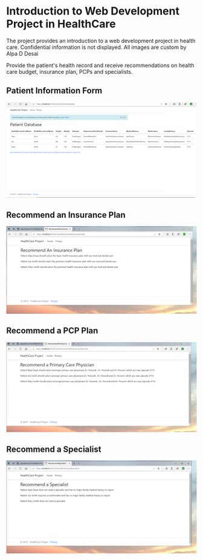 # Introduction to Web Development Project in HealthCare

The project provides an introduction to a web development project in health care. Confidential information is not displayed. All images are custom by Alpa D Desai 



Provide the patient's health record and receive recommendations on health care budget, insurance plan, PCPs and specialists.

## Patient Information Form
![image](PatientDatabaseInformation.png)

## Recommend an Insurance Plan
![image](RecommendAnInsurancePlanForPatient.png)

## Recommend a PCP Plan
![image](RecommendAPCPAPatient.png)

## Recommend a Specialist
![image](RecommendASpecialistForPatient.png)

